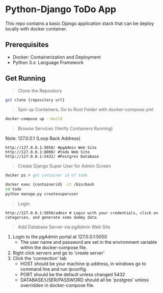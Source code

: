 # Python-Django ToDo App

This repo contains a basic Django application stack that can be deploy locally with docker container.

## Prerequisites

- Docker: Containerization and Deployment
- Python 3.x: Language Framework

## Get Running

> Clone the Repository

```bash
git clone {repository url}
```

> Spin up Containers, Go to Root Folder with docker-compose.yml

```bash
docker-compose up --build
```

> Browse Services (Verify Containers Running)

Note: 127.0.0.1 (Loop Back Address)

```text
http://127.0.0.1:5050/ #pgAdmin Web Site
http://127.0.0.1:8000/ #todo Web Site
http://127.0.0.1:5432/ #Postgres Database
```

> Create Django Super User for Admin Screen

```bash
docker ps # get container id of todo
```

```bash
docker exec {containerid} -it /bin/bash
cd todo
python manage.py createsuperuser
```

> Login

```text
http://127.0.0.1:5050/admin # Login with your credentials, click on categories, and generate some dummy data
```

> Add Database Server via pgAdmin Web Site

1. Login to the pgAdmin portal at 127.0.0.1:5050
   - The user name and password are set in the environment variable within the docker-compose file.
2. Right click servers and go to 'create server'
3. Click the 'connection' tab
   - HOST should be your machine ip address, in windows go to command line and run ipconfig.
   - PORT should be the default unless changed 5432
   - DATABASE/USER/PASSWORD should all be 'postgres' unless overridden in docker-compose file.